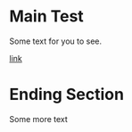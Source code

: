 # Main Test

Some text for you to see.

[link](./shutdown.md#shut-down)

# Ending Section

Some more text
